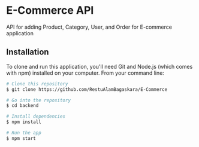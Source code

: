# E-Commerce API
API for adding Product, Category, User, and Order for E-commerce application

## Installation
To clone and run this application, you'll need Git and Node.js (which comes with npm) installed on your computer. From your command line:

```bash
# Clone this repository
$ git clone https://github.com/RestuAlamBagaskara/E-Commerce

# Go into the repository
$ cd backend

# Install dependencies
$ npm install

# Run the app
$ npm start
```
